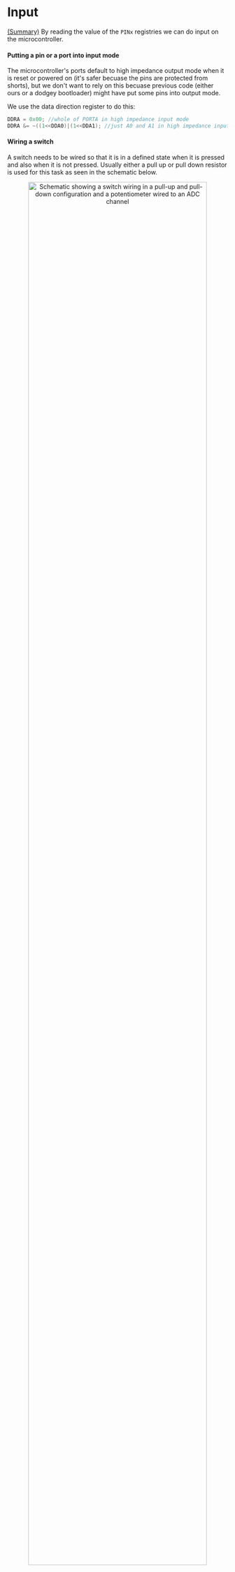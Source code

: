 # Input
[(Summary)](bit_manipulation.md#summary)
By reading the value of the ```PINx``` registries we can do input on the microcontroller.

#### Putting a pin or a port into input mode
The microcontroller's ports default to high impedance output mode when it is reset or powered on (it's safer becuase the pins are protected from shorts), but we don't want to rely on this becuase previous code (either ours or a dodgey bootloader) might have put some pins into output mode.

We use the data direction register to do this:
```c
DDRA = 0x00; //whole of PORTA in high impedance input mode
DDRA &= ~((1<<DDA0)|(1<<DDA1); //just A0 and A1 in high impedance input mode
```


#### Wiring a switch
A switch needs to be wired so that it is in a defined state when it is pressed and also when it is not pressed. Usually either a pull up or pull down resistor is used for this task as seen in the schematic below.

<p align="center"> <img src="https://cdn.rawgit.com/mxeng/mcp-docs/1e6ea90f8f955fa6812864f90941af543fb00d82/schematics/input_and_adc.svg" alt="Schematic showing a switch wiring in a pull-up and pull-down configuration and a potentiometer wired to an ADC channel" width="90%"> </p>

The switch with the pull-up resistor connected to A0 will be active low and the switch connected to A1 in the pull-down configuration will be active high.

#### Enabling the internal pull-up

The pull-up configuration is more common and the Atmel microcontroller inludes a built in internal pull up. We can enable it by setting the corresponding ```PORTy:x``` bit after the ```DDRy:x``` bit has cleared (set to 0) to ensure the pin is in input mode!
```c
PORTA |= (1<<PA0); //enable the internal pull-up resistor on AO and leave the rest of PORTA alone
```

#### Using the switch in software
In order to do somethin based on the position of the switch we need to use the value of the input register (eg: ```PINA```) in our code. A common taske is to do one thing if a pin is high and another thing if the pin is low.

We need to use the input register, but we have to mask the result of the read from the ```PINy``` register so that we only consider the bit that the switch is connected to. We do this with the bitwise and operator - remember that ```x&0=0``` and ```x&1=x```.
```c
if(PINA & (1<<PINA0) //if PINA0 is high
{
  //stuff to do if PINA0 is high
}
else //if PINA0 is low (when the button is pressed in the active low configuration)
{
  //stuff to do if PINA0 is low
}
```


```c
REGISTER = 0xFF; //all high
REGISTER = 0xF0; //upper nibble high, lower nibble low
REGISTER = 0x00; //all low
REGISTER = 0xCA; //HHLL HLHL, 8+4=12=0xC, 8+2=10=A
```
Setting one bit high
```c
REGISTER = 0x01; //R0 high, all other bits low, 0000 0001, LLLL LLLH
REGISTER = 0x04; //R2 high, all other bits low  0000 0100, LLLL LHLL
```
